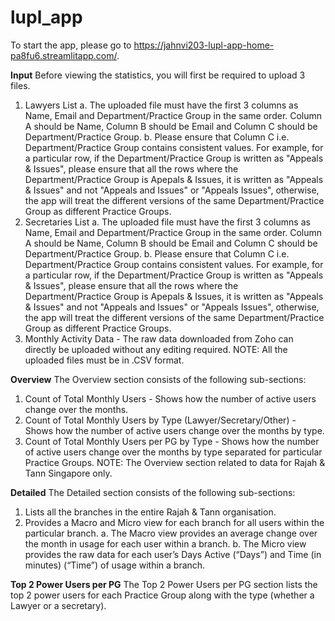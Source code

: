 # lupl_app

To start the app, please go to https://jahnvi203-lupl-app-home-pa8fu6.streamlitapp.com/.

**Input**
Before viewing the statistics, you will first be required to upload 3 files.
  1. Lawyers List
      a. The uploaded file must have the first 3 columns as Name, Email and Department/Practice Group in the same order. Column A should be Name, Column B should be Email and Column C should be Department/Practice Group.
      b. Please ensure that Column C i.e. Department/Practice Group contains consistent values. For example, for a particular row, if the Department/Practice Group is written as "Appeals & Issues", please ensure that all the rows where the Department/Practice Group is Apepals & Issues, it is written as "Appeals & Issues" and not "Appeals and Issues" or "Appeals Issues", otherwise, the app will treat the different versions of the same Department/Practice Group as different Practice Groups.
  2. Secretaries List
      a. The uploaded file must have the first 3 columns as Name, Email and Department/Practice Group in the same order. Column A should be Name, Column B should be Email and Column C should be Department/Practice Group.
      b. Please ensure that Column C i.e. Department/Practice Group contains consistent values. For example, for a particular row, if the Department/Practice Group is written as "Appeals & Issues", please ensure that all the rows where the Department/Practice Group is Apepals & Issues, it is written as "Appeals & Issues" and not "Appeals and Issues" or "Appeals Issues", otherwise, the app will treat the different versions of the same Department/Practice Group as different Practice Groups.
  3. Monthly Activity Data - The raw data downloaded from Zoho can directly be uploaded without any editing required.
NOTE: All the uploaded files must be in .CSV format.

**Overview**
The Overview section consists of the following sub-sections:
  1. Count of Total Monthly Users - Shows how the number of active users change over the months.
  2. Count of Total Monthly Users by Type (Lawyer/Secretary/Other) - Shows how the number of active users change over the months by type.
  3. Count of Total Monthly Users per PG by Type - Shows how the number of active users change over the months by type separated for particular Practice Groups.
NOTE: The Overview section related to data for Rajah & Tann Singapore only.

**Detailed**
The Detailed section consists of the following sub-sections:
  1. Lists all the branches in the entire Rajah & Tann organisation.
  2. Provides a Macro and Micro view for each branch for all users within the particular branch.
      a. The Macro view provides an average change over the month in usage for each user within a branch.
      b. The Micro view provides the raw data for each user’s Days Active (“Days”) and Time (in minutes) (“Time”) of usage within a branch.

**Top 2 Power Users per PG**
The Top 2 Power Users per PG section lists the top 2 power users for each Practice Group along with the type (whether a Lawyer or a secretary).
